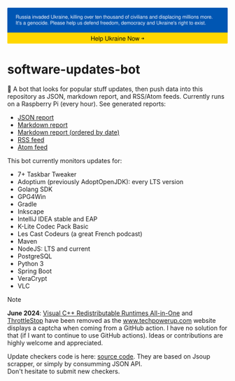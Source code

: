 [![Stand With Ukraine](https://raw.githubusercontent.com/vshymanskyy/StandWithUkraine/main/banner2-direct.svg)](https://vshymanskyy.github.io/StandWithUkraine/)

# software-updates-bot
:robot: A bot that looks for popular stuff updates, then push data into this repository as JSON, markdown report, and RSS/Atom feeds. Currently runs on a Raspberry Pi (every hour). See generated reports:  
* [JSON report](https://raw.githubusercontent.com/jonathanlermitage/software-updates-bot/master/report/report.json)
* [Markdown report](report/report.md)
* [Markdown report (ordered by date)](report/report-by-date.md)
* [RSS feed](https://raw.githubusercontent.com/jonathanlermitage/software-updates-bot/master/report/report.rss.xml)
* [Atom feed](https://raw.githubusercontent.com/jonathanlermitage/software-updates-bot/master/report/report.atom.xml)

This bot currently monitors updates for:
* 7+ Taskbar Tweaker
* Adoptium (previously AdoptOpenJDK): every LTS version
* Golang SDK
* GPG4Win
* Gradle
* Inkscape
* IntelliJ IDEA stable and EAP
* K-Lite Codec Pack Basic
* Les Cast Codeurs (a great French podcast)
* Maven
* NodeJS: LTS and current
* PostgreSQL
* Python 3
* Spring Boot
* VeraCrypt
* VLC

> [!NOTE] 
> **June 2024**: [Visual C++ Redistributable Runtimes All-in-One](https://www.techpowerup.com/download/visual-c-redistributable-runtime-package-all-in-one/) and [ThrottleStop](https://www.techpowerup.com/download/techpowerup-throttlestop/) have been removed as the www.techpowerup.com website displays a captcha when coming from a GitHub action. I have no solution for that (if I want to continue to use GitHub actions). Ideas or contributions are highly welcome and appreciated.

Update checkers code is here: [source code](https://github.com/jonathanlermitage/software-updates-bot/tree/master/src/main/kotlin/biz/lermitage/sub/service/checker/impl). They are based on Jsoup scrapper, or simply by consumming JSON API.  
Don't hesitate to submit new checkers. 
